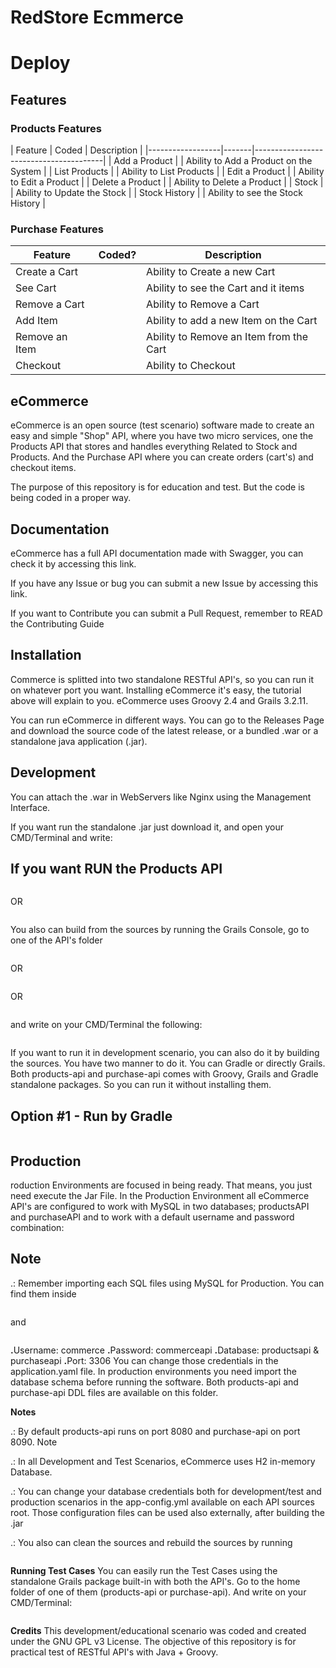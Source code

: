 <h1>RedStore Ecmmerce</h1>
<h1>Deploy</h1>
<h2>Features</h2>
<h3>Products Features</h3>
| Feature          | Coded | Description                            |
|------------------|-------|----------------------------------------|
| Add a Product    |       | Ability to Add a Product on the System |
| List Products    |       | Ability to List Products               |
| Edit a Product   |       | Ability to Edit a Product              |
| Delete a Product |       | Ability to Delete a Product            |
| Stock            |       | Ability to Update the Stock            |
| Stock History    |       | Ability to see the Stock History       |

<h3>Purchase Features</h3>

| Feature          | Coded? |  Description                            |
|------------------|--------|-----------------------------------------|
| Create a Cart    |        | Ability to Create a new Cart            |
| See Cart         |        | Ability to see the Cart and it items    |
| Remove a Cart    |        | Ability to Remove a Cart                |
| Add Item         |        | Ability to add a new Item on the Cart   |
| Remove an Item   |        | Ability to Remove an Item from the Cart |
| Checkout         |        | Ability to Checkout                     |
 
 <h2>eCommerce</h2>
 eCommerce is an open source (test scenario) software made to create an easy and simple "Shop" API, where you have two micro services, one the Products API that stores and handles everything Related to Stock and Products. And the Purchase API where you can create orders (cart's) and checkout items.

The purpose of this repository is for education and test. But the code is being coded in a proper way.

<h2>Documentation</h2>
eCommerce has a full API documentation made with Swagger, you can check it by accessing this link.

If you have any Issue or bug you can submit a new Issue by accessing this link.

If you want to Contribute you can submit a Pull Request, remember to READ the Contributing Guide

<h2>Installation</h2>
Commerce is splitted into two standalone RESTful API's, so you can run it on whatever port you want. Installing eCommerce it's easy, the tutorial above will explain to you. eCommerce uses Groovy 2.4 and Grails 3.2.11.

You can run eCommerce in different ways. You can go to the Releases Page and download the source code of the latest release, or a bundled .war or a standalone java application (.jar).

<h2>Development</h2>
You can attach the .war in WebServers like Nginx using the Management Interface.

If you want run the standalone .jar just download it, and open your CMD/Terminal and write:
<h2>If you want RUN the Products API</h2>

```java -jar ecommerce-products-api-XXX.jar 
```
OR

```./products-api/grailsw run-app
```
You also can build from the sources by running the Grails Console, go to one of the API's folder

```purchase-api 
```
OR
```purchase-api 
```
OR
```products-api
```
and write on your CMD/Terminal the following:
```grailsw assemble
```
If you want to run it in development scenario, you can also do it by building the sources. You have two manner to do it. You can Gradle or directly Grails. Both products-api and purchase-api comes with Groovy, Grails and Gradle standalone packages. So you can run it without installing them.

<h2>Option #1 - Run by Gradle</h2>

```grailsw run-app
```
<h2>Production</h2>
roduction Environments are focused in being ready. That means, you just need execute the Jar File.
In the Production Environment all eCommerce API's are configured to work with MySQL in two databases; productsAPI and purchaseAPI and to work with a default username and password combination:

<h2>Note</h2>
.: Remember importing each SQL files using MySQL for Production. You can find them inside

```products-api/src/main/sql/
```
and

```purchase-api/src/main/sql/
```
<strong>.</strong>Username: commerce</strong>
<strong>.</strong>Password: commerceapi
<strong>.</strong>Database: productsapi & purchaseapi
<strong>.</strong>Port: 3306
You can change those credentials in the application.yaml file. In production environments you need import the database schema before running the software. Both products-api and purchase-api DDL files are available on this folder.

<strong>Notes</strong>

.: By default products-api runs on port 8080 and purchase-api on port 8090.
Note

.: In all Development and Test Scenarios, eCommerce uses H2 in-memory Database.


.: You can change your database credentials both for development/test and production scenarios in the app-config.yml available on each API sources root. Those configuration files can be used also externally, after building the .jar


.: You also can clean the sources and rebuild the sources by running
```grailsw clean
```
<strong>Running Test Cases</strong>
You can easily run the Test Cases using the standalone Grails package built-in with both the API's. Go to the home folder of one of them (products-api or purchase-api). And write on your CMD/Terminal:

```grailsw test-app
```
<strong>Credits</strong>
This development/educational scenario was coded and created under the GNU GPL v3 License. The objective of this repository is for practical test of RESTful API's with Java + Groovy.
